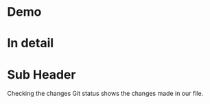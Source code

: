 # Demo
# In detail

# Sub Header
 
Checking the changes 
Git status shows the changes made in our file.



